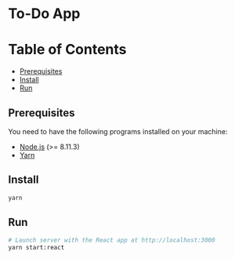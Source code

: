# To-Do App

Table of Contents
=================

* [Prerequisites](#prerequisites)
* [Install](#install)
* [Run](#run)

## Prerequisites

You need to have the following programs installed on your machine:
- [Node.js](https://nodejs.org/) (>= 8.11.3)
- [Yarn](https://yarnpkg.com/)

## Install

```sh
yarn
```

## Run

```sh
# Launch server with the React app at http://localhost:3000
yarn start:react
```